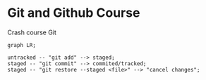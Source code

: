 # Git and Github Course

Crash course Git

```mermaid
graph LR;

untracked -- "git add" --> staged;
staged -- "git commit" --> commited/tracked;
staged -- "git restore --staged <file>" --> "cancel changes";

```

